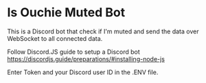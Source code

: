 # Is Ouchie Muted Bot
This is a Discord bot that check if I'm muted and send the data over WebSocket to all connected data.

Follow Discord.JS guide to setup a Discord bot
https://discordjs.guide/preparations/#installing-node-js

Enter Token and your Discord user ID in the .ENV file.
